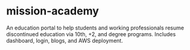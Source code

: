 # mission-academy
An education portal to help students and working professionals resume discontinued education via 10th, +2, and degree programs. Includes dashboard, login, blogs, and AWS deployment.
